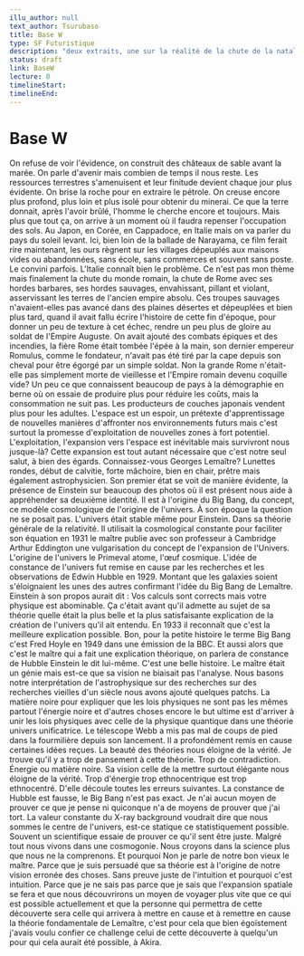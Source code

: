 ```yaml
---
illu_author: null
text_author: Tsurubaso
title: Base W
type: SF Futuristique
description: "deux extraits, une sur la réalité de la chute de la natalité et ses conséquences, l'autre sur une mauvaise interprétation des lois de la physique"
status: draft
link: BaseW
lecture: 0
timelineStart: 
timelineEnd: 
---
```


# Base W



On refuse de voir l'évidence, on construit des châteaux de sable avant la marée. On parle d'avenir mais combien de temps il nous reste. Les ressources terrestres s'amenuisent et leur finitude devient chaque jour plus évidente. On brise la roche pour en extraire le pétrole. On creuse encore plus profond, plus loin et plus isolé pour obtenir du minerai. Ce que la terre donnait, après l'avoir brûlé, l'homme le cherche encore et toujours. Mais plus que tout ça, on arrive à un moment où il faudra repenser l'occupation des sols. Au Japon, en Corée, en Cappadoce, en Italie mais on va parler du pays du soleil levant. Ici, bien loin de la ballade de Narayama, ce film ferait rire maintenant, les ours règnent sur les villages dépeuplés aux maisons vides ou abandonnées, sans école, sans commerces et souvent sans poste. Le convini parfois. L'Italie connaît bien le problème. Ce n'est pas mon thème mais finalement la chute du monde romain, la chute de Rome avec ses hordes barbares, ses hordes sauvages, envahissant, pillant et violant, asservissant les terres de l'ancien empire absolu. Ces troupes sauvages n'avaient-elles pas avancé dans des plaines désertes et dépeuplées et bien plus tard, quand il avait fallu écrire l'histoire de cette fin d'époque, pour donner un peu de texture à cet échec, rendre un peu plus de gloire au soldat de l'Empire Auguste. On avait ajouté des combats épiques et des incendies, la fière Rome était tombée l'épée à la main, son dernier empereur Romulus, comme le fondateur, n'avait pas été tiré par la cape depuis son cheval pour être égorgé par un simple soldat. Non la grande Rome n'était-elle pas simplement morte de vieillesse et l'Empire romain devenu coquille vide? Un peu ce que connaissent beaucoup de pays à la démographie en berne où on essaie de produire plus pour réduire les coûts, mais la consommation ne suit pas. Les producteurs de couches japonais vendent plus pour les adultes. L'espace est un espoir, un prétexte d'apprentissage de nouvelles manières d'affronter nos environnements futurs mais c'est surtout la promesse d'exploitation de nouvelles zones à fort potentiel. L'exploitation, l'expansion vers l'espace est inévitable mais survivront nous jusque-là? Cette expansion est tout autant nécessaire que c'est notre seul salut, à bien des égards. Connaissez-vous Georges Lemaître? Lunettes rondes, début de calvitie, forte mâchoire, bien en chair, prêtre mais également astrophysicien. Son premier état se voit de manière évidente, la présence de Einstein sur beaucoup des photos où il est présent nous aide à appréhender sa deuxième identité. Il est à l'origine du Big Bang, du concept, ce modèle cosmologique de l'origine de l'univers. À son époque la question ne se posait pas. L'univers était stable même pour Einstein. Dans sa théorie générale de la relativité. Il utilisait la cosmological constante pour faciliter son équation en 1931 le maître publie avec son professeur à Cambridge Arthur Eddington une vulgarisation du concept de l'expansion de l'Univers. L'origine de l'univers le Primeval atome, l'œuf cosmique. L'idée de constance de l'univers fut remise en cause par les recherches et les observations de Edwin Hubble en 1929. Montant que les galaxies soient s'éloignaient les unes des autres confirmant l'idée du Big Bang de Lemaître. Einstein à son propos aurait dit : Vos calculs sont corrects mais votre physique est abominable. Ça c'était avant qu'il admette au sujet de sa théorie quelle était la plus belle et la plus satisfaisante explication de la création de l'univers qu'il ait entendu. En 1933 il reconnaît que c'est la meilleure explication possible. Bon, pour la petite histoire le terme Big Bang c'est Fred Hoyle en 1949 dans une émission de la BBC. Et aussi alors que c'est le maître qui a fait une explication théorique, on parlera de constance de Hubble Einstein le dit lui-même. C'est une belle histoire. Le maître était un génie mais est-ce que sa vision ne biaisait pas l'analyse. Nous basons notre interprétation de l'astrophysique sur des recherches sur des recherches vieilles d'un siècle nous avons ajouté quelques patchs. La matière noire pour expliquer que les lois physiques ne sont pas les mêmes partout l'énergie noire et d'autres choses encore le but ultime est d'arriver à unir les lois physiques avec celle de la physique quantique dans une théorie univers unificatrice. Le télescope Webb a mis pas mal de coups de pied dans la fourmilière depuis son lancement. Il a profondément remis en cause certaines idées reçues. La beauté des théories nous éloigne de la vérité. Je trouve qu'il y a trop de pansement à cette théorie. Trop de contradiction. Énergie ou matière noire. Sa vision celle de la mettre surtout élégante nous éloigne de la vérité. Trop d'énergie trop ethnocentrique est trop ethnocentré. D'elle découle toutes les erreurs suivantes. La constance de Hubble est fausse, le Big Bang n'est pas exact. Je n'ai aucun moyen de prouver ce que je pense ni quiconque n'a de moyens de prouver que j'ai tort. La valeur constante du X-ray background voudrait dire que nous sommes le centre de l'univers, est-ce statique ce statistiquement possible. Souvent un scientifique essaie de prouver ce qu'il sent être juste. Malgré tout nous vivons dans une cosmogonie. Nous croyons dans la science plus que nous ne la comprenons. Et pourquoi
Non je parle de notre bon vieux le maître. Parce que je suis persuadé que sa théorie est à l'origine de notre vision erronée des choses. Sans preuve juste de l'intuition et pourquoi c'est intuition. Parce que je ne sais pas parce que je sais que l'expansion spatiale se fera et que nous découvrirons un moyen de voyager plus vite que ce qui est possible actuellement et que la personne qui permettra de cette découverte sera celle qui arrivera à mettre en cause et à remettre en cause la théorie fondamentale de Lemaître, c'est pour cela que bien égoïstement j'avais voulu confier ce challenge celui de cette découverte à quelqu'un pour qui cela aurait été possible, à Akira. 
